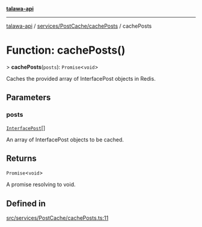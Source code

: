[**talawa-api**](../../../../README.md)

***

[talawa-api](../../../../modules.md) / [services/PostCache/cachePosts](../README.md) / cachePosts

# Function: cachePosts()

\> **cachePosts**(`posts`): `Promise`\<`void`\>

Caches the provided array of InterfacePost objects in Redis.

## Parameters

### posts

[`InterfacePost`](../../../../models/Post/interfaces/InterfacePost.md)[]

An array of InterfacePost objects to be cached.

## Returns

`Promise`\<`void`\>

A promise resolving to void.

## Defined in

[src/services/PostCache/cachePosts.ts:11](https://github.com/PalisadoesFoundation/talawa-api/blob/4b5c74fd36bcfc2e36f3a06b67d517e865c188be/src/services/PostCache/cachePosts.ts#L11)
